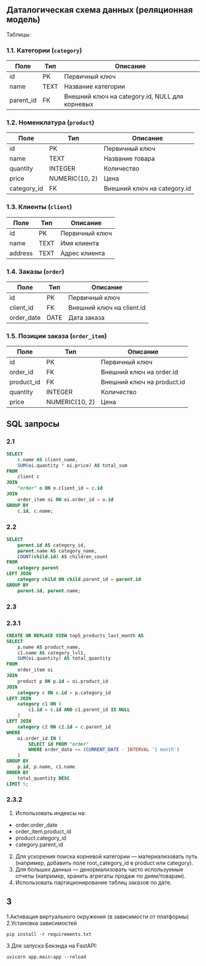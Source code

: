 ## Даталогическая схема данных (реляционная модель)

Таблицы:

### 1.1. Категории (`category`)

| Поле      | Тип    | Описание                                 |
|-----------|--------|------------------------------------------|
| id        | PK     | Первичный ключ                           |
| name      | TEXT | Название категории                       |
| parent_id | FK     | Внешний ключ на category.id, NULL для корневых |

### 1.2. Номенклатура (`product`)

| Поле        | Тип    | Описание                                 |
|-------------|--------|------------------------------------------|
| id          | PK     | Первичный ключ                           |
| name        | TEXT | Название товара                            |
| quantity    | INTEGER    | Количество                           |
| price       | NUMERIC(10, 2)  | Цена                            |
| category_id | FK     | Внешний ключ на category.id              |

### 1.3. Клиенты (`client`)

| Поле    | Тип    | Описание         |
|---------|--------|------------------|
| id      | PK     | Первичный ключ   |
| name    | TEXT | Имя клиента      |
| address | TEXT | Адрес клиента    |

### 1.4. Заказы (`order`)

| Поле      | Тип    | Описание                        |
|-----------|--------|---------------------------------|
| id        | PK     | Первичный ключ                  |
| client_id | FK     | Внешний ключ на client.id       |
| order_date| DATE   | Дата заказа                     |

### 1.5. Позиции заказа (`order_item`)

| Поле       | Тип    | Описание                        |
|------------|--------|---------------------------------|
| id         | PK     | Первичный ключ                  |
| order_id   | FK     | Внешний ключ на order.id        |
| product_id | FK     | Внешний ключ на product.id      |
| quantity   | INTEGER    | Количество                      |
| price      | NUMERIC(10, 2)  | Цена                            |



## SQL запросы

### 2.1
```sql
SELECT
    c.name AS client_name,
    SUM(oi.quantity * oi.price) AS total_sum
FROM
    client c
JOIN
    "order" o ON o.client_id = c.id
JOIN
    order_item oi ON oi.order_id = o.id
GROUP BY
    c.id, c.name;
```

### 2.2
```sql
SELECT
    parent.id AS category_id,
    parent.name AS category_name,
    COUNT(child.id) AS children_count
FROM
    category parent
LEFT JOIN
    category child ON child.parent_id = parent.id
GROUP BY
    parent.id, parent.name;
```

### 2.3
### 2.3.1
```sql
CREATE OR REPLACE VIEW top5_products_last_month AS
SELECT
    p.name AS product_name,
    c1.name AS category_lvl1,
    SUM(oi.quantity) AS total_quantity
FROM
    order_item oi
JOIN
    product p ON p.id = oi.product_id
JOIN
    category c ON c.id = p.category_id
LEFT JOIN
    category c1 ON (
        c1.id = c.id AND c1.parent_id IS NULL
    )
LEFT JOIN
    category c2 ON c2.id = c.parent_id
WHERE
    oi.order_id IN (
        SELECT id FROM "order"
        WHERE order_date >= (CURRENT_DATE - INTERVAL '1 month')
    )
GROUP BY
    p.id, p.name, c1.name
ORDER BY
    total_quantity DESC
LIMIT 5;
```

### 2.3.2
1. Использовать индексы на:
 - order.order_date
 - order_item.product_id
 - product.category_id
 - category.parent_id
2. Для ускорения поиска корневой категории — материализовать путь (например, добавить поле root_category_id в product или category).
3. Для больших данных — денормализовать часто используемые отчеты (например, хранить агрегаты продаж по дням/товарам).
4. Использовать партиционирование таблиц заказов по дате.

## 3
1.Активация виртуального окружения (в зависимости от платформы)
2.Установка зависимостей
```
pip install -r requirements.txt
```
3 Для запуска Бекэнда на FastAPI:
```
uvicorn app.main:app --reload
```
